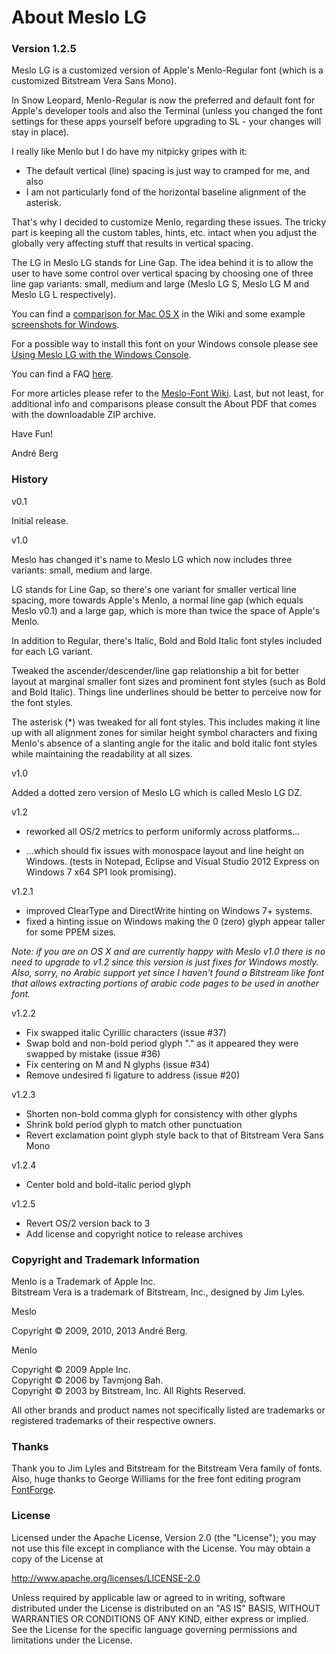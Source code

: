 # About Meslo LG

### Version 1.2.5

Meslo LG is a customized version of Apple's Menlo-Regular font
(which is a customized Bitstream Vera Sans Mono).

In Snow Leopard, Menlo-Regular is now the preferred and default font for Apple's 
developer tools and also the Terminal (unless you changed the font settings for 
these apps yourself before upgrading to SL - your changes will stay in place).

I really like Menlo but I do have my nitpicky gripes with it: 

* The default vertical (line) spacing is just way to cramped for me, and also
* I am not particularly fond of the horizontal baseline alignment of the asterisk.

That's why I decided to customize Menlo, regarding these issues.
The tricky part is keeping all the custom tables, hints, etc. intact when you 
adjust the globally very affecting stuff that results in vertical spacing. 

The LG in Meslo LG stands for Line Gap. The idea behind it is to allow the user 
to have some control over vertical spacing by choosing one of three line gap 
variants: small, medium and large (Meslo LG S, Meslo LG M and Meslo LG L respectively). 

You can find a 
[comparison for Mac OS X](http://github.com/andreberg/Meslo-Font/wiki/Menlo-Meslo-LG-Compared-%28Mac-OS-X%29) in the Wiki
and some example 
[screenshots for Windows](http://github.com/andreberg/Meslo-Font/wiki/Meslo-LG-Examples-%28Windows%29).

For a possible way to install this font on your Windows console please see 
[Using Meslo LG with the Windows Console](http://github.com/andreberg/Meslo-Font/wiki/Using-Meslo-LG-with-the-Windows-Console).

You can find a FAQ 
[here](http://github.com/andreberg/Meslo-Font/wiki/Frequently-Answered-Questions).

For more articles please refer to the 
[Meslo-Font Wiki](http://github.com/andreberg/Meslo-Font/wiki).
Last, but not least, for additional info and comparisons please consult 
the About PDF that comes with the downloadable ZIP archive.

Have Fun!

André Berg

### History

v0.1

Initial release.

v1.0

Meslo has changed it's name to Meslo LG which now includes three variants: 
small, medium and large.

LG stands for Line Gap, so there's one variant for smaller vertical line 
spacing, more towards Apple's Menlo, a normal line gap (which equals Meslo v0.1)
 and a large gap, which is more than twice the space of Apple's Menlo.

In addition to Regular, there's Italic, Bold and Bold Italic font styles 
included for each LG variant.

Tweaked the ascender/descender/line gap relationship a bit for better layout 
at marginal smaller font sizes and prominent font styles (such as Bold and 
Bold Italic). Things line underlines should be better to perceive now for 
the font styles.

The asterisk (*) was tweaked for all font styles. 
This includes making it line up with all alignment zones for similar height 
symbol characters and fixing Menlo's absence of a slanting angle for the italic 
and bold italic font styles while maintaining the readability at all sizes.

v1.0

Added a dotted zero version of Meslo LG which is called Meslo LG DZ.

v1.2

* reworked all OS/2 metrics to perform uniformly across platforms...

* ...which should fix issues with monospace layout and line height on Windows.
  (tests in Notepad, Eclipse and Visual Studio 2012 Express on Windows 7 x64 SP1
  look promising).
  
v1.2.1

* improved ClearType and DirectWrite hinting on Windows 7+ systems.
* fixed a hinting issue on Windows making the 0 (zero) glyph appear taller for
  some PPEM sizes.
  
 *Note: if you are on OS X and are currently happy with Meslo v1.0 there is
  no need to upgrade to v1.2 since this version is just fixes for Windows mostly.
  Also, sorry, no Arabic support yet since I haven't found a Bitstream like font
  that allows extracting portions of arabic code pages to be used in another font.*

v1.2.2

* Fix swapped italic Cyrillic characters (issue #37)
* Swap bold and non-bold period glyph "." as it appeared they were swapped by mistake (issue #36)
* Fix centering on M and N glyphs (issue #34)
* Remove undesired fi ligature to address (issue #20)

v1.2.3

* Shorten non-bold comma glyph for consistency with other glyphs
* Shrink bold period glyph to match other punctuation
* Revert exclamation point glyph style back to that of Bitstream Vera Sans Mono

v1.2.4

* Center bold and bold-italic period glyph

v1.2.5
* Revert OS/2 version back to 3
* Add license and copyright notice to release archives

### Copyright and Trademark Information

Menlo is a Trademark of Apple Inc.<br>
Bitstream Vera is a trademark of Bitstream, Inc., designed by Jim Lyles.

Meslo

Copyright © 2009, 2010, 2013 André Berg.

Menlo

Copyright © 2009 Apple Inc.<br>
Copyright © 2006 by Tavmjong Bah.<br>
Copyright © 2003 by Bitstream, Inc. All Rights Reserved.

All other brands and product names not specifically listed are trademarks or 
registered trademarks of their respective owners.

### Thanks

Thank you to Jim Lyles and Bitstream for the Bitstream Vera family of fonts.
Also, huge thanks to George Williams for the free font editing program 
[FontForge](http://fontforge.org).

### License

Licensed under the Apache License, Version 2.0 (the "License");
you may not use this file except in compliance with the License.
You may obtain a copy of the License at

http://www.apache.org/licenses/LICENSE-2.0

Unless required by applicable law or agreed to in writing, software
distributed under the License is distributed on an "AS IS" BASIS,
WITHOUT WARRANTIES OR CONDITIONS OF ANY KIND, either express or implied.
See the License for the specific language governing permissions and
limitations under the License.


